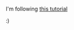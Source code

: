 I'm following [this tutorial](http://coenraets.org/blog/2012/10/creating-a-rest-api-using-node-js-express-and-mongodb/)

:)